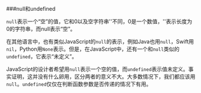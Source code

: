 ###null和undefined

`null`表示一个“空”的值，它和0以及空字符串''不同，0是一个数值，''表示长度为0的字符串，而null表示“空”。

在其他语言中，也有类似JavaScript的`null`的表示，例如Java也用`null`，Swift用`nil`，Python用`None`表示。但是，在JavaScript中，还有一个和`null`类似的`undefined`，它表示“未定义”。

JavaScript的设计者希望用`null`表示一个空的值，而`undefined`表示值未定义。事实证明，这并没有什么卵用，区分两者的意义不大。大多数情况下，我们都应该用`null`。`undefined`仅仅在判断函数参数是否传递的情况下有用。

